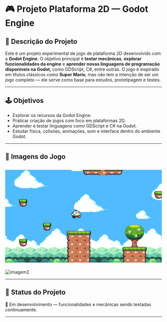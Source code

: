 # 🎮 Projeto Plataforma 2D — Godot Engine

## 📝 Descrição do Projeto

Este é um projeto experimental de jogo de plataforma 2D desenvolvido com a **Godot Engine**. O objetivo principal é **testar mecânicas**, **explorar funcionalidades da engine** e **aprender novas linguagens de programação disponíveis na Godot**, como GDScript, C#, entre outras.
O jogo é inspirado em títulos clássicos como **Super Mario**, mas não tem a intenção de ser um jogo completo — ele serve como base para estudos, prototipagem e testes.

---

## 🕹️ Objetivos

- Explorar os recursos da Godot Engine.
- Praticar criação de jogos com foco em plataformas 2D.
- Aprender e testar linguagens como GDScript e C# na Godot.
- Estudar física, colisões, animações, som e interface dentro do ambiente Godot.

---

## 📸 Imagens do Jogo

![imagem1](imagens/cena1.png) 
---
![imagem2](imagens/animacao.gif)

---

## 🚧 Status do Projeto

🔧 Em desenvolvimento — funcionalidades e mecânicas sendo testadas continuamente.

---

